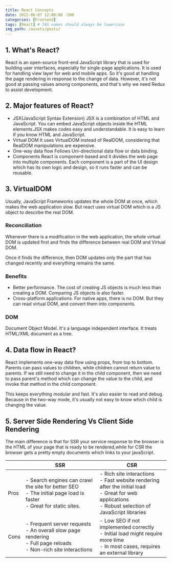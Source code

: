 ```yaml
---
title: React Concepts
date: 2022-06-07 12:00:00 -500
categories: [Frontend]
tags: [React] # TAG names should always be lowercase
img_path: /assets/posts/
---
```


## 1. What's React?

React is an open-source front-end JavaScript library that is used for building user interfaces, especially for single-page applications. It is used for handling view layer for web and mobile apps. So it's good at handling the page rendering in response to the change of data. However, it's not good at passing values among components, and that's why we need Redux to assist development.

## 2. Major features of React?

- JSX(JavaScript Syntax Extension)
  JSX is a combination of HTML and JavaScript. You can embed JavaScript objects inside the HTML elements.JSX makes codes easy and understandable. It is easy to learn if you know HTML and JavaScript.
- Virtual DOM
  It uses VirtualDOM instead of RealDOM, considering that RealDOM manipulations are expensive.
- One-way data flow
  Follows Uni-directional data flow or data binding.
- Components
  React is component-based and it divides the web page into multiple components. Each component is a part of the UI design which has its own logic and design, so it runs faster and can be reusable.

## 3. VirtualDOM

Usually, JavaScript Frameworks updates the whole DOM at once, which makes the web application slow.
But react uses virtual DOM which is a JS object to descirbe the real DOM.

### Reconciliation

Whenever there is a modification in the web application, the whole virtual DOM is updated first and finds the difference between real DOM and Virtual DOM.

Once it finds the difference, then DOM updates only the part that has changed recently and everything remains the same.

### Benefits

- Better performance. The cost of creating JS objects is much less than creating a DOM. Comparing JS objects is also faster.
- Cross-platform applications. For native apps, there is no DOM. But they can read virtual DOM, and convert them into components.

### DOM

Document Object Model. It's a language independent interface. It treats HTML/XML document as a tree.

## 4. Data flow in React?

React implements one-way data flow using props, from top to bottom. Parents can pass values to children, while children cannot return value to parents. If we still need to change it in the child component, then we need to pass parent's method which can change the value to the child, and invoke that method in the child component.

This keeps everything modular and fast. It's also easier to read and debug. Because in the two-way mode, it's usually not easy to know which child is changing the value.

## 5. Server Side Rendering Vs Client Side Rendering

The main difference is that for SSR your service response to the browser is the HTML of your page that is ready to be rendered,while for CSR the browser gets a pretty empty documents which links to your javaScript.

|      | SSR                                                                                                                         | CSR                                                                                                                                                              |
| ---- | --------------------------------------------------------------------------------------------------------------------------- | ---------------------------------------------------------------------------------------------------------------------------------------------------------------- |
| Pros | - Search engines can crawl the site for better SEO<br />- The initial page load is faster<br />- Great for static sites.    | - Rich site interactions<br />- Fast website rendering after the initial load<br />- Great for web applications<br /> - Robust selection of JavaScript libraries |
| Cons | - Frequent server requests<br />- An overall slow page rendering<br />- Full page reloads<br />- Non-rich site interactions | - Low SEO if not implemented correctly<br />- Initial load might require more time<br />- In most cases, requires an external library                            |
